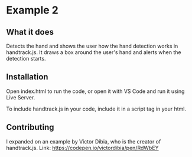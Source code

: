 # Example 2

## What it does

Detects the hand and shows the user how the hand detection works in handtrack.js.
It draws a box around the user's hand and alerts when the detection starts.

## Installation

Open index.html to run the code, or open it with VS Code and run it using Live Server.

To include handtrack.js in your code, include it in a script tag in your html.

<script src="https://cdn.jsdelivr.net/npm/handtrackjs/dist/handtrack.min.js"> </script>

## Contributing

I expanded on an example by Victor Dibia, who is the creator of handtrack.js.
Link: https://codepen.io/victordibia/pen/RdWbEY
